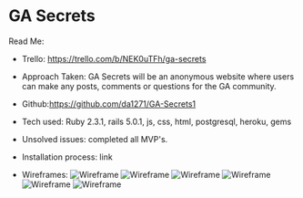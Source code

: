 # GA Secrets


Read Me:

* Trello: https://trello.com/b/NEK0uTFh/ga-secrets

* Approach Taken: GA Secrets will be an anonymous website where users can make any posts, comments or questions for the GA community.

* Github:https://github.com/da1271/GA-Secrets1

* Tech used: Ruby 2.3.1, rails 5.0.1, js, css, html, postgresql, heroku, gems

* Unsolved issues: completed all MVP's.

* Installation process: link

* Wireframes: 
![Wireframe](vendor/assets/frame1.jpg)
![Wireframe](vendor/assets/frame2.jpg)
![Wireframe](vendor/assets/frame3.jpg)
![Wireframe](vendor/assets/frame4.jpg)
![Wireframe](vendor/assets/frame5.jpg)
![Wireframe](vendor/assets/frame6.jpg)


